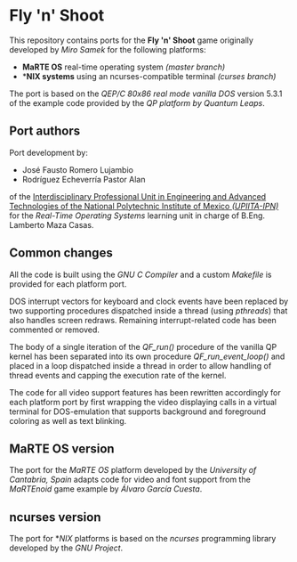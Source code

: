 # Fly 'n' Shoot
This repository contains ports for the **Fly 'n' Shoot** game originally developed by *Miro Samek* for the following platforms:
- **MaRTE OS** real-time operating system *(master branch)*
- ***NIX systems** using an ncurses-compatible terminal *(curses branch)*

The port is based on the *QEP/C 80x86 real mode vanilla DOS* version 5.3.1 of the example code provided by the *QP platform by Quantum Leaps*.

## Port authors
Port development by:
- José Fausto Romero Lujambio
- Rodríguez Echeverría Pastor Alan

of the  [Interdisciplinary Professional Unit in Engineering and Advanced Technologies of the National Polytechnic Institute of Mexico *(UPIITA-IPN)*](https://www.upiita.ipn.mx) for the *Real-Time Operating Systems* learning unit in charge of B.Eng. Lamberto Maza Casas.

## Common changes
All the code is built using the *GNU C Compiler* and a custom *Makefile* is provided for each platform port.

DOS interrupt vectors for keyboard and clock events have been replaced by two supporting procedures dispatched inside a thread (using *pthreads*) that also handles screen redraws. Remaining interrupt-related code has been commented or removed.

The body of a single iteration of the *QF_run()* procedure of the vanilla QP kernel has been separated into its own procedure *QF_run_event_loop()* and placed in a loop dispatched inside a thread in order to allow handling of thread events and capping the execution rate of the kernel.

The code for all video support features has been rewritten accordingly for each platform port by first wrapping the video displaying calls in a virtual terminal for DOS-emulation that supports background and foreground coloring as well as text blinking.

## MaRTE OS version
The port for the *MaRTE OS* platform developed by the *University of Cantabria, Spain* adapts code for video and font support from the *MaRTEnoid* game example by *Álvaro García Cuesta*.

## ncurses version
The port for **NIX* platforms is based on the *ncurses* programming library developed by the *GNU Project*.
